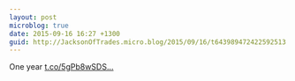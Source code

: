 ```yaml
---
layout: post
microblog: true
date: 2015-09-16 16:27 +1300
guid: http://JacksonOfTrades.micro.blog/2015/09/16/t643989472422592513.html
---
```

One year [t.co/5gPb8wSDS...](http://t.co/5gPb8wSDSh)
